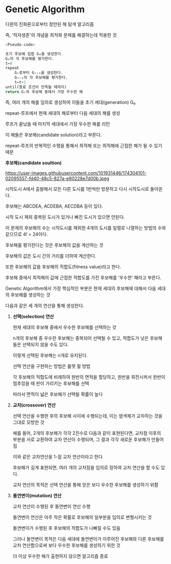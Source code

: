 # Genetic Algorithm

다윈의 진화론으로부터 창안된 해 탐색 알고리즘

즉, ‘적자생존'의 개념을 최적화 문제를 해결하는데 적용한 것

```python
<Pseudo-code>

초기 후보해 집합 G₀을 생성한다.
G₀의 각 후보해를 평가한다.
t←0
repeat
	Gₜ로부터 Gₜ₊₁을 생성한다.
	Gₜ₊₁의 각 후보해를 평가한다.
	t←t+1
until(종료 조건이 만족될 때까지)
return Gₜ의 후보해 중에서 가장 우수한 해
```

즉, 여러 개의 해를 임의로 생성하여 이들을 초기 세대(generation) G₀

repeat-루프에서 현재 세대의 해로부터 다음 세대의 해를 생성

루프가 끝났을 때 마지막 세대에서 가장 우수한 해를 리턴

이 해들은 후보해(candidate solution)라고 부른다.

 repeat-루프의 반복적인 수행을 통해서 최적해 또는 최적해에 근접한 해가 될 수 있기 때문

**후보해(candidate soultion)**

https://user-images.githubusercontent.com/101931446/174304101-02095557-fd40-48c5-827a-e80228e7d00b.jpeg

시작도시 A에서 출발해서 모든 다른 도시를 1번씩만 방문하고 다시 시작도시로 돌아온다.

후보해는 ABCDEA, ACDEBA, AECDBA 등이 있다.

시작 도시 제외 중복된 도시가 있거나 빠진 도시가 있으면 안된다.

이 문제의 후보해의 수는 시작도시를 제외한 4개의 도시를 일렬로 나열하는 방법의 수와 같으므로 4! = 24이다.

후보해를 평가한다는 것은 후보해의 값을 계산하는 것

후보해의 값은 도시 간의 거리를 더하여 계산한다.

또한 후보해의 값을 후보해의 적합도(fitness value)라고 한다.

후보해 중에서 최적해의 값에 근접한 적합도를 가진 후보해를 ‘우수한’ 해라고 부른다.

Genetic Algorithm에서 가장 핵심적인 부분은 현재 세대의 후보해에 대해서 다음 세대의 후보해를 생성하는 것

다음과 같은 세 개의 연산을 통해 생성한다.

1. **선택(selection) 연산**
    
    현재 세대의 후보해 중에서 우수한 후보해를 선택하는 것
    
    n개의 후보해 중 우수한 후보해는 중복되어 선택될 수 있고, 적합도가 낮은 후보해들은 선택되지 않을 수도 있다.
    
    이렇게 선택된 후보해는 n개로 유지된다.
    
    선택 연산을 구현하는 방법은 룰렛 휠 방법
    
    각 후보해의 적합도에 비례하여 원반의 면적을 할당하고, 원반을 회전시켜서 원반이 멈추었을 때 핀이 가리키는 후보해를 선택
    
    따라서 면적이 넓은 후보해가 선택될 확률이 높다
    
2. **교차(crossover) 연산**
    
    선택 연산을 수행한 후의 후보해 사이에 수행되는데, 이는 염색체가 교차하는 것을 그대로 모방한 것
    
    예를 들어, 2개의 후보해가 각각 2진수로 다음과 같이 표현된다면, 교차점 이후의 부분을 서로 교환하여 교차 연산이 수행되며, 그 결과 각각 새로운 후보해가 만들어짐
    
    이와 같은 교차연산을 1-점 교차 연산이라고 한다
    
    후보해가 길게 표현되면, 여러 개의 교차점을 임의로 정하여 교차 연산을 할 수도 있다.
    
    교차 연산의 목적은 선택 연산을 통해 얻은 보다 우수한 후보해를 생성하기 위함
    
3. **돌연변이(mutation) 연산**
    
    교차 연산이 수행된 후 돌연변이 연산 수행
    
    돌연변이 연산은 아주 작은 확률로 후보해의 일부분을 임의로 변형시키는 것
    
    돌연변이가 수행된 후 후보해의 적합도가 나빠질 수도 있음
    
    그러나 돌연변이 목적은 다음 세대에 돌연변이가 이루어진 후보해와 다른 후보해를 교차 연산함으로써 보다 우수한 후보해를 생성하기 위한 것
    
    더 이상 우수한 해가 출현하지 않으면 알고리즘 종료
